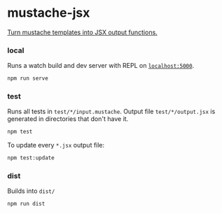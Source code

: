 # mustache-jsx

[Turn mustache templates into JSX output functions.](https://mustache-jsx.netlify.app/)

### local

Runs a watch build and dev server with REPL on [`localhost:5000`](http://localhost:5000).

```sh
npm run serve
```

### test

Runs all tests in `test/*/input.mustache`. Output file `test/*/output.jsx` is generated in directories that don't have it.

```sh
npm test
```

To update every `*.jsx` output file:

```sh
npm test:update
```

### dist

Builds into `dist/`

```sh
npm run dist
```
